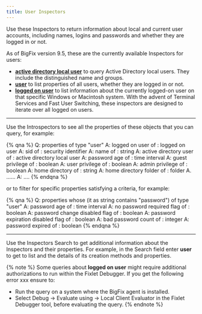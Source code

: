 ```yaml
---
title: User Inspectors
---
```


Use these Inspectors to return information about local and current user accounts, including names, logins and passwords and whether they are logged in or not. 

As of BigFix version 9.5, these are the currently available Inspectors for users: 

- [**active directory local user**](./../../reference/active-directory-local-user.html) to query Active Directory local users. They include the distinguished name and groups.
- [**user**](./../../reference/user.html) to list properties of all users, whether they are logged in or not.
- [**logged on user**](./../../reference/logged-on-user.html) to list information about the currently logged-on user on that specific Windows or Macintosh system. With the advent of Terminal Services and Fast User Switching, these inspectors are designed to iterate over all logged on users. 

---

Use the Introspectors to see all the properties of these objects that you can query, for example:

{% qna %}
Q: properties of type "user"
A: logged on user of <user>: logged on user
A: sid of <user>: security identifier
A: name of <user>: string
A: active directory user of <user>: active directory local user
A: password age of <user>: time interval
A: guest privilege of <user>: boolean
A: user privilege of <user>: boolean
A: admin privilege of <user>: boolean
A: home directory of <user>: string
A: home directory folder of <user>: folder
A. ......
A: ....
{% endqna %}

or to filter for specific properties satisfying a criteria, for example:

{% qna %}
Q: properties whose (it as string contains "password") of type "user"
A: password age of <user>: time interval
A: no password required flag of <user>: boolean
A: password change disabled flag of <user>: boolean
A: password expiration disabled flag of <user>: boolean
A: bad password count of <user>: integer
A: password expired of <user>: boolean
{% endqna %}

----

Use the Inspectors Search to get additional information about the Inspectors and their properties. For example, in the Search field enter **user** to get to list and the details of its creation methods and properties.

{% note %}
Some queries about **logged on user** might require additional authorizations to run within the Fixlet Debugger. If you get the following error xxx ensure to: 
- Run the query on a system where the BigFix agent is installed.
- Select Debug -> Evaluate using -> Local Client Evaluator in the Fixlet Debugger tool, before evaluating the query.
{% endnote %}






